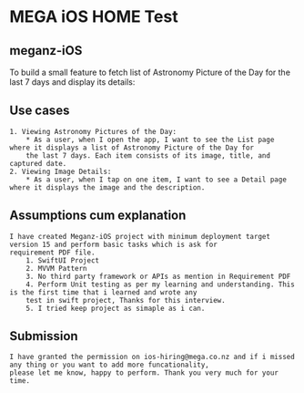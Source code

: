 # MEGA iOS HOME Test 

## meganz-iOS
To build a small feature to fetch list of Astronomy Picture of the Day for the last 7 days and display its details:

## Use cases
    1. Viewing Astronomy Pictures of the Day:
        * As a user, when I open the app, I want to see the List page where it displays a list of Astronomy Picture of the Day for
        the last 7 days. Each item consists of its image, title, and captured date. 
    2. Viewing Image Details:
        * As a user, when I tap on one item, I want to see a Detail page where it displays the image and the description.

## Assumptions cum explanation
    I have created Meganz-iOS project with minimum deployment target version 15 and perform basic tasks which is ask for 
    requirement PDF file. 
        1. SwiftUI Project 
        2. MVVM Pattern
        3. No third party framework or APIs as mention in Requirement PDF
        4. Perform Unit testing as per my learning and understanding. This is the first time that i learned and wrote any 
        test in swift project, Thanks for this interview. 
        5. I tried keep project as simaple as i can.
    
## Submission
    I have granted the permission on ios-hiring@mega.co.nz and if i missed any thing or you want to add more funcationality, 
    please let me know, happy to perform. Thank you very much for your time. 
